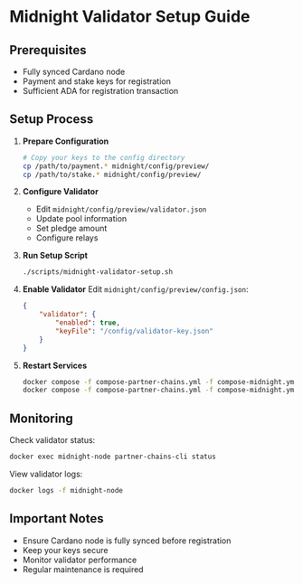 # Midnight Validator Setup Guide

## Prerequisites
- Fully synced Cardano node
- Payment and stake keys for registration
- Sufficient ADA for registration transaction

## Setup Process

1. **Prepare Configuration**
   ```bash
   # Copy your keys to the config directory
   cp /path/to/payment.* midnight/config/preview/
   cp /path/to/stake.* midnight/config/preview/
   ```

2. **Configure Validator**
   - Edit `midnight/config/preview/validator.json`
   - Update pool information
   - Set pledge amount
   - Configure relays

3. **Run Setup Script**
   ```bash
   ./scripts/midnight-validator-setup.sh
   ```

4. **Enable Validator**
   Edit `midnight/config/preview/config.json`:
   ```json
   {
       "validator": {
           "enabled": true,
           "keyFile": "/config/validator-key.json"
       }
   }
   ```

5. **Restart Services**
   ```bash
   docker compose -f compose-partner-chains.yml -f compose-midnight.yml down
   docker compose -f compose-partner-chains.yml -f compose-midnight.yml up -d
   ```

## Monitoring

Check validator status:
```bash
docker exec midnight-node partner-chains-cli status
```

View validator logs:
```bash
docker logs -f midnight-node
```

## Important Notes
- Ensure Cardano node is fully synced before registration
- Keep your keys secure
- Monitor validator performance
- Regular maintenance is required
